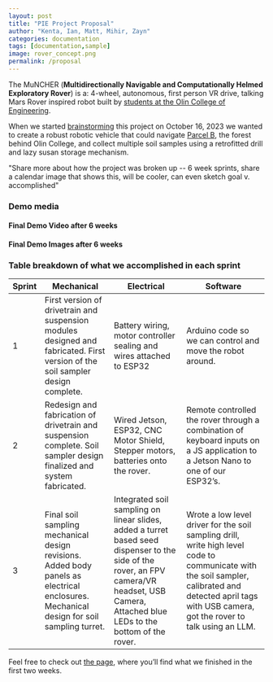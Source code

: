 ```yaml
---
layout: post
title: "PIE Project Proposal"
author: "Kenta, Ian, Matt, Mihir, Zayn"
categories: documentation
tags: [documentation,sample]
image: rover_concept.png
permalink: /proposal
---
```


The MuNCHER (**Multidirectionally Navigable and Computationally Helmed Exploratory Rover**) is a: 4-wheel, autonomous, first person VR drive, talking Mars Rover inspired robot built by [students at the Olin College of Engineering]().

When we started [brainstorming]() this project on October 16, 2023 we wanted to create a robust robotic vehicle that could navigate [Parcel B](), the forest behind Olin College, and collect multiple soil samples using a retrofitted drill and lazy susan storage mechanism. 


"Share more about how the project was broken up -- 6 week sprints, share a calendar image that shows this, will be cooler, can even sketch goal v. accomplished"

### Demo media

#### Final Demo Video after 6 weeks


#### Final Demo Images after 6 weeks

### Table breakdown of what we accomplished in each sprint

| Sprint | Mechanical                                        | Electrical                                         | Software                                                                                          |
|--------|---------------------------------------------------|----------------------------------------------------|---------------------------------------------------------------------------------------------------|
| 1      | First version of drivetrain and suspension modules designed and fabricated. First version of the soil sampler design complete. | Battery wiring, motor controller sealing and wires attached to ESP32 | Arduino code so we can control and move the robot around.                                        |
| 2      | Redesign and fabrication of drivetrain and suspension complete. Soil sampler design finalized and system fabricated. | Wired Jetson, ESP32, CNC Motor Shield, Stepper motors, batteries onto the rover. | Remote controlled the rover through a combination of keyboard inputs on a JS application to a Jetson Nano to one of our ESP32’s. |
| 3      | Final soil sampling mechanical design revisions. Added body panels as electrical enclosures. Mechanical design for soil sampling turret. | Integrated soil sampling on linear slides, added a turret based seed dispenser to the side of the rover, an FPV camera/VR headset, USB Camera, Attached blue LEDs to the bottom of the rover. | Wrote a low level driver for the soil sampling drill, write high level code to communicate with the soil sampler, calibrated and detected april tags with USB camera, got the rover to talk using an LLM. |



Feel free to check out <a href="https://github.com/LeNPaul/jekyll-starter-kit" target="_blank">the page</a>, where you’ll find what we finished in the first two weeks.